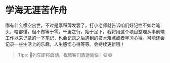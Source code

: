 # 学海无涯苦作舟

 哪有什么横空出世，不过是厚积薄发罢了。打小老师就告诉咱们好记性不如烂笔头，啥都懂，但不做等于零。千里之行，始于足下。我将用这个项目整理从事前端工作以来记录的一下笔记，也会记录之后遇到的技术难点或者学习心得。可能还会记录一些生活上的乐趣，人生感悟心得等等。会持续更新哦！

 > Tips: 🚄列车即将启动，祝旅客们旅途愉快！:smile::smile:

